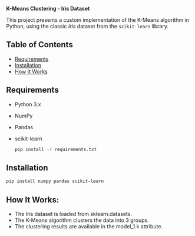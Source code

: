 **K-Means Clustering - Iris Dataset**

This project presents a custom implementation of the K-Means algorithm in Python, using the classic *Iris* dataset from the `scikit-learn` library.

## Table of Contents
- [Requirements](#requirements)
- [Installation](#installation)
- [How It Works](#how-it-works)

## Requirements
- Python 3.x
- NumPy
- Pandas
- scikit-learn

  ```bash
  pip install -r requirements.txt
  ```

## Installation
```bash
pip install numpy pandas scikit-learn

```

## How It Works:
- The Iris dataset is loaded from sklearn.datasets.
- The K-Means algorithm clusters the data into 3 groups.
- The clustering results are available in the model_1.k attribute.




